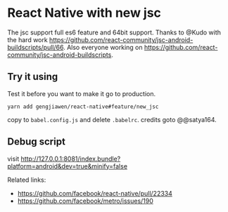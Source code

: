 # React Native with new jsc 
The jsc support full es6 feature and 64bit support.
Thanks to @Kudo with the hard work https://github.com/react-community/jsc-android-buildscripts/pull/66.
Also everyone working on https://github.com/react-community/jsc-android-buildscripts.
## Try it using 
Test it before you want to make it go to production.
```
yarn add gengjiawen/react-native#feature/new_jsc
```
copy to `babel.config.js` and delete `.babelrc`. credits goto @@satya164.

## Debug script
visit http://127.0.0.1:8081/index.bundle?platform=android&dev=true&minify=false

Related links:
* https://github.com/facebook/react-native/pull/22334
* https://github.com/facebook/metro/issues/190
